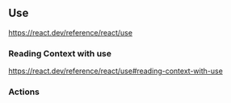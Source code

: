 ## Use

https://react.dev/reference/react/use

### Reading Context with use

https://react.dev/reference/react/use#reading-context-with-use


### Actions